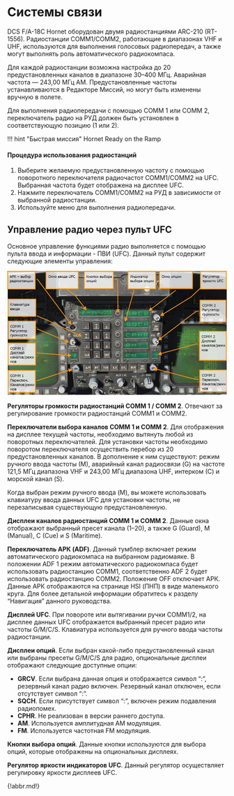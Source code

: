 # Системы связи

DCS F/A-18C Hornet оборудован двумя радиостанциями ARC-210 (RT-1556). Радиостанции
COMM1/COMM2, работающие в диапазонах VHF и UHF, используются для выполнения голосовых
радиопередач, а также могут выполнять роль автоматического радиокомпаса.

Для каждой радиостанции возможна настройка до 20 предустановленных каналов в диапазоне
30–400 МГц. Аварийная частота — 243,00 МГц AM. Предустановленные частоты устанавливаются
в Редакторе Миссий, но могут быть изменены вручную в полете.

Для выполнения радиопередачи с помощью COMM 1 или COMM 2, переключатель радио на РУД
должен быть установлен в соответствующую позицию (1 или 2).

!!! hint "Быстрая миссия"
    Hornet Ready on the Ramp

#### Процедура использования радиостанций

1.   Выберите желаемую предустановленную частоту с помощью поворотного
переключателя радиочастот COMM1/COMM2 на UFC. Выбранная частота будет
отображена на дисплее UFC.
2.   Нажмите переключатель COMM1/COMM2 на РУД в зависимости от выбранной
радиостанции.
3.   Используйте меню для выполнения радиопередачи.

## Управление радио через пульт UFC

Основное управление функциями радио выполняется с помощью пульта ввода и информации -
ПВИ (UFC). Данный пульт содержит следующие элементы управления:


![Рисунок 42. Радиофункции UFC](img/111-1.jpg)


**Регуляторы громкости радиостанций COMM 1 / COMM 2**. Отвечают за регулирование
громкости радиостанций COMM1 и COMM2.

**Переключатели выбора каналов COMM 1 и COMM 2**. Для отображения на дисплее текущей
частоты, необходимо вытянуть любой из поворотных переключателей. Для установки частоты
необходимо поворотом переключателя осуществить перебор из 20 предустановленных каналов.
В дополнение к ним существуют: режим ручного ввода частоты (М), аварийный канал радиосвязи
(G) на частоте 121,5 МГц диапазона VHF и 243,00 МГц диапазона UHF, интерком (С) и морской
канал (S).

Когда выбран режим ручного ввода (M), вы можете использовать клавиатуру ввода данных UFC
для установки частоты, не перезаписывая существующую предустановленную.

**Дисплеи каналов радиостанций COMM 1 и COMM 2**. Данные окна отображают выбранный
пресет канала (1–20), а также G (Guard), M (Manual), C (Cue) и S (Maritime).

**Переключатель АРК (ADF)**. Данный тумблер включает режим автоматического радиокомпаса
на выбранном радиомаяке. В положении ADF 1 режим автоматического радиокомпаса будет
использовать радиостанцию COMM1, соответственно ADF 2 будет использовать радиостанцию
COMM2. Положение OFF отключает АРК. Данные АРК отображаются на странице HSI (ПНП) в
виде маленького круга. Для более детальной информации обратитесь к разделу “Навигация”
данного руководства.

**Дисплей UFC**. При повороте или вытягивании ручки COMM1/2, на дисплее данных UFC
отображается выбранный пресет радио или частоты G/M/C/S. Клавиатура используется для
ручного ввода частоты радиостанции.

**Дисплеи опций**. Если выбран какой-либо предустановленный канал или выбраны пресеты
G/M/C/S для радио, опциональные дисплеи отображают следующие доступные опции:

- **GRCV**. Если выбрана данная опция и отображается символ “:”, резервный канал радио
включен. Резервный канал отключен, если отсутствует символ “:”.
- **SQCH**. Если присутствует символ “:”, включен режим подавления радиопомех.
- **CPHR**. Не реализован в версии раннего доступа.
- **AM**. Используется амплитудная AM модуляция.
- **FM**. Используется частотная FM модуляция.


**Кнопки выбора опций**. Данные кнопки используются для выбора опций, которые отображены
на опциональных дисплеях.

**Регулятор яркости индикаторов UFC**. Данный регулятор осуществляет регулировку яркости
дисплеев UFC.



{!abbr.md!}
